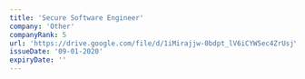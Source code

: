 ```yaml
---
title: 'Secure Software Engineer'
company: 'Other'
companyRank: 5
url: 'https://drive.google.com/file/d/1iMirajjw-0bdpt_lV6iCYW5ec4ZrUsjY/view'
issueDate: '09-01-2020'
expiryDate: ''
---
```

